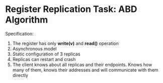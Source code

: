 Register Replication Task: ABD Algorithm
===================================

Specification:

1. The register has only **write(v)** and **read()** operation
2. Asynchronous model
3. Static configuration of 3 replicas
4. Replicas can restart and crash
5. The client knows about all replicas and their endpoints. Knows how many of them, knows their addresses
   and will communicate with them directly